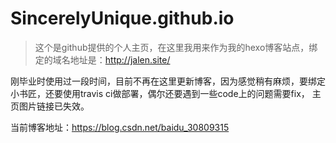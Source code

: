 # SincerelyUnique.github.io

> 这个是github提供的个人主页，在这里我用来作为我的hexo博客站点，绑定的域名地址是：http://jalen.site/

刚毕业时使用过一段时间，目前不再在这里更新博客，因为感觉稍有麻烦，要绑定小书匠，还要使用travis ci做部署，偶尔还要遇到一些code上的问题需要fix，
主页图片链接已失效。

当前博客地址：https://blog.csdn.net/baidu_30809315
